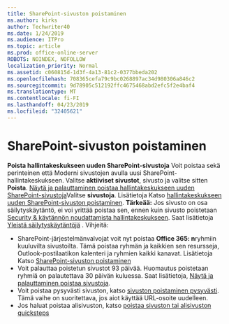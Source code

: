 ```yaml
---
title: SharePoint-sivuston poistaminen
ms.author: kirks
author: Techwriter40
ms.date: 1/24/2019
ms.audience: ITPro
ms.topic: article
ms.prod: office-online-server
ROBOTS: NOINDEX, NOFOLLOW
localization_priority: Normal
ms.assetid: c060815d-1d3f-4a13-81c2-0377bbeda202
ms.openlocfilehash: 708365cefa79c9bc0268897ac34d980306a846c2
ms.sourcegitcommit: 9d78905c512192ffc4675468abd2efc5f2e4baf4
ms.translationtype: MT
ms.contentlocale: fi-FI
ms.lasthandoff: 04/23/2019
ms.locfileid: "32405621"
---
```

# <a name="delete-a-sharepoint-site"></a>SharePoint-sivuston poistaminen
**Poista hallintakeskukseen uuden SharePoint-sivustoja** Voit poistaa sekä perinteinen että Moderni sivustojen avulla uusi SharePoint-hallintakeskukseen. Valitse **aktiiviset sivustot**, sivusto ja valitse sitten **Poista**. [Näytä ja palauttaminen poistaa hallintakeskukseen uuden SharePoint-sivustoja](https://docs.microsoft.com/sharepoint/view-and-restore-deleted-sites-in-new-admin-center)Valitse **sivustoja**. Lisätietoja Katso [hallintakeskukseen uuden SharePoint-sivuston poistaminen](https://docs.microsoft.com/en-us/sharepoint/delete-site-collection#delete-a-site-in-the-new-sharepoint-admin-center).
**Tärkeää:** Jos sivusto on osa säilytyskäytäntö, ei voi yrittää poistaa sen, ennen kuin sivusto poistetaan [Security &amp; käytännön noudattamista hallintakeskukseen](https://protection.office.com/?rfr=AdminCenter#/homepage). Saat lisätietoja [Yleistä säilytyskäytäntöjä](https://docs.microsoft.com/office365/securitycompliance/retention-policies#content-in-onedrive-accounts-and-sharepoint-sites) . Vihjeitä:
- SharePoint-järjestelmänvalvojat voit nyt poistaa **Office 365: n**ryhmiin kuuluvilta sivustoilta. Tämä poistaa ryhmän ja kaikkien sen resursseja, Outlook-postilaatikon kalenteri ja ryhmien kaikki kanavat. Lisätietoja Katso [SharePoint-sivuston poistaminen](https://docs.microsoft.com/sharepoint/manage-sites-in-new-admin-center#delete-a-site)
- Voit palauttaa poistetun sivustot 93 päivää. Huomautus poistetaan ryhmiä on palautettava 30 päivän kuluessa. Saat lisätietoja, [Näytä ja palauttaminen poistaa sivustoja](https://docs.microsoft.com/sharepoint/view-and-restore-deleted-sites-in-new-admin-center).
- Voit poistaa pysyvästi sivuston, katso [sivuston poistaminen pysyvästi](https://docs.microsoft.com/en-us/sharepoint/delete-site-collection#permanently-delete-a-site). Tämä vaihe on suoritettava, jos aiot käyttää URL-osoite uudelleen. 
- Jos haluat poistaa alisivuston, katso [poistaa sivuston tai alisivuston quicksteps](https://support.office.com/en-us/article/Delete-a-SharePoint-site-or-subsite-bc37b743-0cef-475e-9a8c-8fc4d40179fb#__bkmkshortcut)

